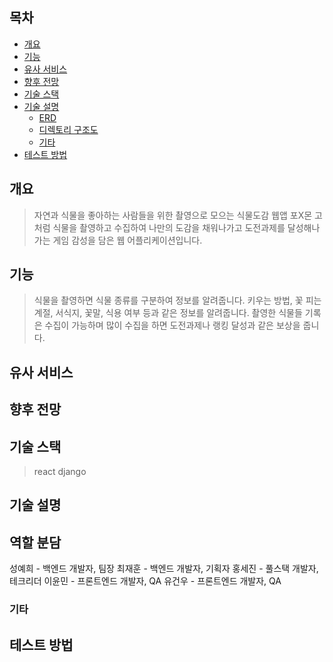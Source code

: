 ﻿## 목차
- [개요](#개요)
- [기능](#기능)
- [유사 서비스](#유사-서비스) 
- [향후 전망](#향후-전망)
- [기술 스택](#기술-스택)
- [기술 설명](#기술-설명)
	- [ERD](#erd)
	- [디렉토리 구조도](#디렉토리-구조도)
	- [기타](#기타)
- [테스트 방법](#테스트-방법)

## 개요
> 자연과 식물을 좋아하는 사람들을 위한 촬영으로 모으는 식물도감 웹앱
> 포X몬 고처럼 식물을 촬영하고 수집하여 나만의 도감을 채워나가고 도전과제를 달성해나가는 게임 감성을 담은 웹 어플리케이션입니다.

## 기능
> 식물을 촬영하면 식물 종류를 구분하여 정보를 알려줍니다.
> 키우는 방법, 꽃 피는 계절, 서식지, 꽃말, 식용 여부 등과 같은 정보를 알려줍니다.
> 촬영한 식물들 기록은 수집이 가능하며 많이 수집을 하면 도전과제나 랭킹 달성과 같은 보상을 줍니다.

## 유사 서비스


## 향후 전망


## 기술 스택
> react
> django

## 기술 설명


## 역할 분담
성예희 - 백엔드 개발자, 팀장
최재훈 - 백엔드 개발자, 기획자
홍세진 - 풀스택 개발자, 테크리더
이윤민 - 프론트엔드 개발자, QA
유건우 - 프론트엔드 개발자, QA


### 기타


## 테스트 방법
